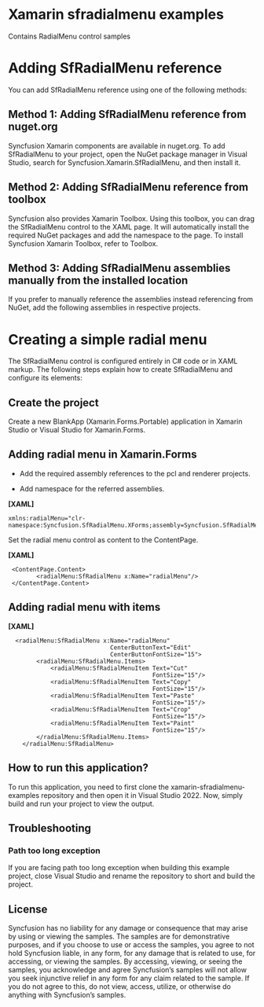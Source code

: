 # Xamarin sfradialmenu examples
Contains RadialMenu control samples

# Adding SfRadialMenu reference
You can add SfRadialMenu reference using one of the following methods:

## Method 1: Adding SfRadialMenu reference from nuget.org

Syncfusion Xamarin components are available in nuget.org. To add SfRadialMenu to your project, open the NuGet package manager in Visual Studio, search for Syncfusion.Xamarin.SfRadialMenu, and then install it.

## Method 2: Adding SfRadialMenu reference from toolbox

Syncfusion also provides Xamarin Toolbox. Using this toolbox, you can drag the SfRadialMenu control to the XAML page. It will automatically install the required NuGet packages and add the namespace to the page. To install Syncfusion Xamarin Toolbox, refer to Toolbox.

## Method 3: Adding SfRadialMenu assemblies manually from the installed location

If you prefer to manually reference the assemblies instead referencing from NuGet, add the following assemblies in respective projects.

# Creating a simple radial menu
The SfRadialMenu control is configured entirely in C# code or in XAML markup. The following steps explain how to create SfRadialMenu and configure its elements:

## Create the project
Create a new BlankApp (Xamarin.Forms.Portable) application in Xamarin Studio or Visual Studio for Xamarin.Forms.

## Adding radial menu in Xamarin.Forms
*   Add the required assembly references to the pcl and renderer projects.

*   Add namespace for the referred assemblies.

**[XAML]**
```
xmlns:radialMenu="clr-namespace:Syncfusion.SfRadialMenu.XForms;assembly=Syncfusion.SfRadialMenu.XForms"
```
Set the radial menu control as content to the ContentPage.

**[XAML]**

```
 <ContentPage.Content>
        <radialMenu:SfRadialMenu x:Name="radialMenu"/>
 </ContentPage.Content>
```
## Adding radial menu with items

**[XAML]**
```
  <radialMenu:SfRadialMenu x:Name="radialMenu" 
                             CenterButtonText="Edit"
                             CenterButtonFontSize="15">
        <radialMenu:SfRadialMenu.Items>
            <radialMenu:SfRadialMenuItem Text="Cut"
                                         FontSize="15"/>
            <radialMenu:SfRadialMenuItem Text="Copy"
                                         FontSize="15"/>
            <radialMenu:SfRadialMenuItem Text="Paste"
                                         FontSize="15"/>
            <radialMenu:SfRadialMenuItem Text="Crop"
                                         FontSize="15"/>
            <radialMenu:SfRadialMenuItem Text="Paint"
                                         FontSize="15"/>
        </radialMenu:SfRadialMenu.Items>
    </radialMenu:SfRadialMenu>
```


## How to run this application?

To run this application, you need to first clone the xamarin-sfradialmenu-examples repository and then open it in Visual Studio 2022. Now, simply build and run your project to view the output.

## <a name="troubleshooting"></a>Troubleshooting ##
### Path too long exception
If you are facing path too long exception when building this example project, close Visual Studio and rename the repository to short and build the project.

## License

Syncfusion has no liability for any damage or consequence that may arise by using or viewing the samples. The samples are for demonstrative purposes, and if you choose to use or access the samples, you agree to not hold Syncfusion liable, in any form, for any damage that is related to use, for accessing, or viewing the samples. By accessing, viewing, or seeing the samples, you acknowledge and agree Syncfusion’s samples will not allow you seek injunctive relief in any form for any claim related to the sample. If you do not agree to this, do not view, access, utilize, or otherwise do anything with Syncfusion’s samples.
